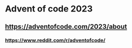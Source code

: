 # Advent of code 2023
## https://adventofcode.com/2023/about
### https://www.reddit.com/r/adventofcode/


